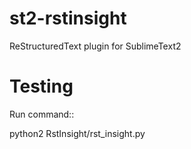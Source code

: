 st2-rstinsight
==============

ReStructuredText plugin for SublimeText2



Testing
=======
Run command::

  python2 RstInsight/rst_insight.py
